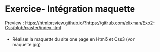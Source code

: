# Exercice- Intégration maquette

 Preview : https://htmlpreview.github.io/?https://github.com/elixman/Exo2-Css/blob/master/index.html
 
####

* Réaliser la maquette du site one page en Html5 et Css3 (voir maquette.jpg)
